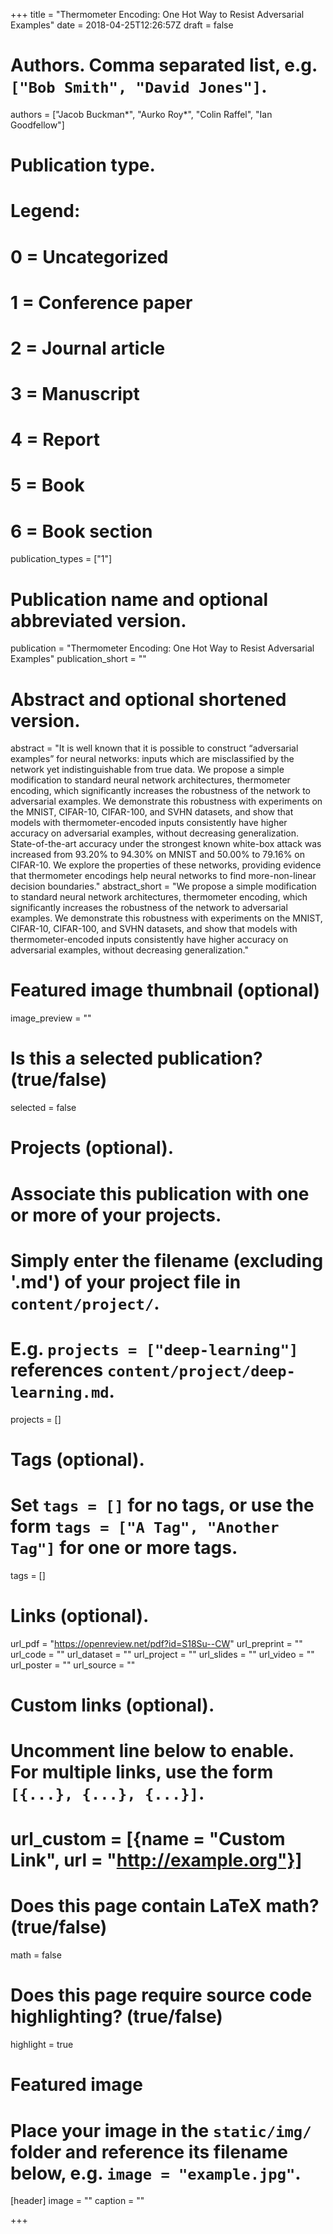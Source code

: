 +++
title = "Thermometer Encoding: One Hot Way to Resist Adversarial Examples"
date = 2018-04-25T12:26:57Z
draft = false

# Authors. Comma separated list, e.g. `["Bob Smith", "David Jones"]`.
authors = ["Jacob Buckman*", "Aurko Roy*", "Colin Raffel", "Ian Goodfellow"]

# Publication type.
# Legend:
# 0 = Uncategorized
# 1 = Conference paper
# 2 = Journal article
# 3 = Manuscript
# 4 = Report
# 5 = Book
# 6 = Book section
publication_types = ["1"]

# Publication name and optional abbreviated version.
publication = "Thermometer Encoding: One Hot Way to Resist Adversarial Examples"
publication_short = ""

# Abstract and optional shortened version.
abstract = "It is well known that it is possible to construct “adversarial examples” for neural
            networks: inputs which are misclassified by the network yet indistinguishable
            from true data. We propose a simple modification to standard neural network architectures,
            thermometer encoding, which significantly increases the robustness
            of the network to adversarial examples. We demonstrate this robustness with experiments
            on the MNIST, CIFAR-10, CIFAR-100, and SVHN datasets, and show
            that models with thermometer-encoded inputs consistently have higher accuracy
            on adversarial examples, without decreasing generalization. State-of-the-art accuracy
            under the strongest known white-box attack was increased from 93.20% to
            94.30% on MNIST and 50.00% to 79.16% on CIFAR-10. We explore the properties
            of these networks, providing evidence that thermometer encodings help neural
            networks to find more-non-linear decision boundaries."
abstract_short = "We propose a simple modification to standard neural network architectures,
                  thermometer encoding, which significantly increases the robustness
                  of the network to adversarial examples. We demonstrate this robustness with experiments
                  on the MNIST, CIFAR-10, CIFAR-100, and SVHN datasets, and show
                  that models with thermometer-encoded inputs consistently have higher accuracy
                  on adversarial examples, without decreasing generalization."

# Featured image thumbnail (optional)
image_preview = ""

# Is this a selected publication? (true/false)
selected = false

# Projects (optional).
#   Associate this publication with one or more of your projects.
#   Simply enter the filename (excluding '.md') of your project file in `content/project/`.
#   E.g. `projects = ["deep-learning"]` references `content/project/deep-learning.md`.
projects = []

# Tags (optional).
#   Set `tags = []` for no tags, or use the form `tags = ["A Tag", "Another Tag"]` for one or more tags.
tags = []

# Links (optional).
url_pdf = "https://openreview.net/pdf?id=S18Su--CW"
url_preprint = ""
url_code = ""
url_dataset = ""
url_project = ""
url_slides = ""
url_video = ""
url_poster = ""
url_source = ""

# Custom links (optional).
#   Uncomment line below to enable. For multiple links, use the form `[{...}, {...}, {...}]`.
# url_custom = [{name = "Custom Link", url = "http://example.org"}]

# Does this page contain LaTeX math? (true/false)
math = false

# Does this page require source code highlighting? (true/false)
highlight = true

# Featured image
# Place your image in the `static/img/` folder and reference its filename below, e.g. `image = "example.jpg"`.
[header]
image = ""
caption = ""

+++
